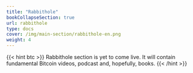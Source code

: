 ```yaml
---
title: "Rabbithole"
bookCollapseSection: true
url: rabbithole
type: docs
cover: /img/main-section/rabbithole-en.png
weight: 4
---
```


{{< hint btc >}}
Rabbithole section is yet to come live. It will contain fundamental Bitcoin videos, podcast and, hopefully, books.
{{< /hint >}}